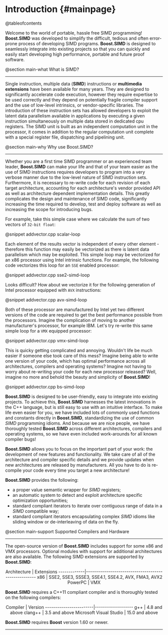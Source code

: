 Introduction {#mainpage}
=========
@tableofcontents

Welcome to the world of portable, hassle free SIMD programming! **Boost.SIMD** was developed to simplify the difficult, tedious
and often error-prone process of developing SIMD programs. **Boost.SIMD** is designed to seamlessly integrate into existing projects
so that you can quickly and easily start developing high performance, portable and future proof software.

@section main-what What is SIMD?

-------------------------------------

Single instruction, multiple data (__SIMD__) instructions or **multimedia extensions** have been available
for many years. They are designed to significantly accelerate code execution, however they require expertise to be used correctly
and they depend on potentially fragile compiler support and the use of low-level intrinsics, or vendor-specific libraries.
The introduction of these instruction sets has allowed developers to exploit the latent data parallelism available in applications by
executing a given instruction simultaneously on multiple data stored in dedicated cpu registers. The SIMD unit is built as an independent
computation unit in the processor, it comes in addition to the regular computation unit complete with a special register file,
dispatching and pipelining unit.

@section main-why Why use Boost.SIMD?

-------------------------------------

Whether you are a first time SIMD programmer or an experienced team leader, **Boost.SIMD** can make your life and
that of your team easier as the use of SIMD instructions requires developers to program into a very verbose manner due to the low-level nature of SIMD instruction
sets. Furthermore, it is necessary to re-write code for each revision of each target architecture, accounting for each architecture's
vendor provided API as well as architecture dependent implementation details. This greatly complicates the design and maintenance of
SIMD code, significantly increasing the time required to develop, test and deploy software as well as increasing the scope for introducing
bugs.

For example, take this simple case where we calculate the sum of two vectors of `32-bit float`:

@snippet addvector.cpp scalar-loop

Each element of the results vector is independent of every other element - therefore this function may easily be vectorized as there is latent data parallelism which may be exploited.
This simple loop may be vectorized for an x86 processor using Intel intrinsic functions. For example, the following code vectorizes this loop for an `SSE` enabled processor:

@snippet addvector.cpp sse2-simd-loop

Looks difficult? How about we vectorize it for the following generation of Intel processor equipped with `AVX` instructions:

@snippet addvector.cpp avx-simd-loop

Both of these processor are manufactured by Intel yet two different versions of the code are required to get the best performance possible from the processors.
Imagine the complication of moving to another manufacturer's processor, for example IBM. Let's try re-write this same simple loop for a `VMX` equipped processor:

@snippet addvector.cpp vmx-simd-loop

This is quicky getting complicated and annoying. Wouldn't life be much easier if someone else took care of this mess? Imagine being able to write one version of your code,
which has optimal performance across all architectures, compilers and operating systems? Imagine not having to worry about re-writing your code for each new processor released?
Well, imagine no more and behold the beauty and simplicity of **Boost.SIMD**!

@snippet addvector.cpp bs-simd-loop

**Boost.SIMD** is designed to be user-friendly, easy to integrate into existing projects. To achieve this, **Boost.SIMD** harnesses the latest innovations in the
C++ language, but is still easy to use with an intuitive interface. To make life even easier for you, we have included lots of commonly used functions and constants
directly in **Boost.SIMD**, standardizing the use of common _SIMD_ programming idioms. And because we are nice people, we have thoroughly tested **Boost.SIMD**
across different architectures, compilers and operating systems, so we have even included work-arounds for all known compiler bugs!

**Boost.SIMD** allows you to focus on the important part of your work: the development of new features and functionality. We take care of all
of the architecture and compiler specific details and we provide updates when new architectures are released by manufacturers. All you have to
do is re-compile your code every time you target a new architecture!

**Boost.SIMD** provides the following:

  + a proper value semantic wrapper for _SIMD_ registers;
  + an automatic system to detect and exploit architecture specific optimization opportunities;
  + standard compliant iterators to iterate over contiguous range of data in a _SIMD_ compatible way;
  + standard compliant iterators encapsulating complex _SIMD_ idioms like sliding window or de-interleaving of data on the fly.

@section main-support Supported Compilers and Hardware

----------------------------------------------------------------------------------------------------
The open-source version of **Boost.SIMD** includes support for some x86 and VMX processors. Optional modules with support for
additional architectures are also available.
The following SIMD extensions are supported by **Boost.SIMD**:

<center>
Architecture | Extensions
-------------|-----------------------------------------------------
x86          | SSE2, SSE3, SSSE3, SSE4.1, SSE4.2, AVX, FMA3, AVX2
PowerPC      | VMX
</center>

**Boost.SIMD** requires a C++11 compliant compiler and is thoroughly tested on the following compilers:

<center>
Compiler                | Version
------------------------|-------------------
g++                     | 4.8 and above
clang++                 | 3.5 and above
Microsoft Visual Studio | 15.0 and above
</center>

**Boost.SIMD** requires **Boost** version 1.60 or newer.

----------------------------------------------------------------------------------------------------

<!-- Links -->
<!-- [name]: url -->
